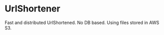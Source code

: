 UrlShortener
============

Fast and distributed UrlShortened. No DB based. Using files stored in AWS S3.
